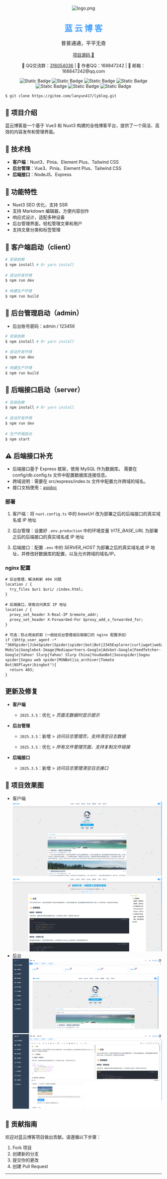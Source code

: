 <br/>
<br/>
<br/>

<p align="center">
   <img src="./doc/logo.png" alt="logo.png" width="32" height="32" />
</p>

<h1 align="center" style="font-size: 26px; color: #409EFF;">蓝 云 博 客</h1>

<p style="font-size: 16px;" align="center">普普通通，平平无奇</p>

<p align="center"><a href="https://github.com/LanYun417/LanYunBlog.git">项目源码 🔗</a></p>

<p align="center">💝 QQ交流群：<a href="http://qm.qq.com/cgi-bin/qm/qr?_wv=1027&k=5mFNbq_kg4VW9sYIrsjubhsovn76fBMq&authKey=pSIfJpNNbUSkchH104ebtP%2BJugTD9y6%2BHkE1RV83ZWTZfhPTOIO0vR93%2BwGfDngi&noverify=0&group_code=316054036"  target="_blank">316054036</a> | 🐧 作者QQ：168847242 | 📩 邮箱：168847242@qq.com</p>

<p align="center">
   <img alt="Static Badge" src="https://img.shields.io/badge/Vue-3.4.29-%2312CC75">
   <img alt="Static Badge" src="https://img.shields.io/badge/Nuxt-3.12.4-%200DC82">
   <img alt="Static Badge" src="https://img.shields.io/badge/NodeJS-18.20.5-%230B6C09">
   <img alt="Static Badge" src="https://img.shields.io/badge/Express-4.19.2-%23259dff">
   <img alt="Static Badge" src="https://img.shields.io/badge/Sequelize-6.37.3-%235226D0">
   <img alt="Static Badge" src="https://img.shields.io/badge/MySQL-5.7.44-%23005D86">
   <img alt="Static Badge" src="https://img.shields.io/badge/Version-1.0.0-%23409EFF">
</p>

```bash
$ git clone https://gitee.com/lanyun417/lyblog.git
```

## 📢 项目介绍

蓝云博客是一个基于 Vue3 和 Nuxt3 构建的全栈博客平台，提供了一个简洁、高效的内容发布和管理界面。

## 🎄 技术栈

- **客户端**：Nuxt3、Pinia、Element Plus、Tailwind CSS
- **后台管理**：Vue3、Pinia、Element Plus、Tailwind CSS
- **后端接口**：NodeJS、Express

## 🎁 功能特性

- Nuxt3 SEO 优化，支持 SSR
- 支持 Markdown 编辑器，方便内容创作
- 响应式设计，适配多种设备
- 后台管理界面，轻松管理文章和用户
- 支持文章分类和标签管理

## 🍇 客户端启动（client）

```bash
# 安装依赖
$ npm install # Or yarn install

# 启动开发环境
$ npm run dev

# 构建生产环境
$ npm run build
```

## 🍉 后台管理启动（admin）

- 后台账号密码：admin / 123456

```bash
# 安装依赖
$ npm install # Or yarn install

# 启动开发环境
$ npm run dev

# 构建生产环境
$ npm run build
```

## 🍎 后端接口启动（server）

```bash
# 安装依赖
$ npm install # Or yarn install

# 启动开发环境
$ npm run dev

# 生产环境启动
$ npm start
```

## ⚠️ 后端接口补充

- 后端接口基于 Express 框架，使用 MySQL 作为数据库。
  需要在 config/db.config.ts 文件中配置数据库连接信息。
- 跨域说明：需要在 src/express/index.ts 文件中配置允许跨域的域名。
- 接口文档使用：[apidoc](https://apidocjs.com/)

### 部署

1. 客户端：将 `nuxt.config.ts` 中的 <em>baseUrl</em> 改为部署之后的后端接口的真实域名或 IP 地址

2. 后台管理：设置好 `.env.production` 中的环境变量 <em>VITE_BASE_URL</em> 为部署之后的后端接口的真实域名或 IP 地址

3. 后端接口：配置 `.env` 中的 <em>SERVER_HOST</em> 为部署之后的真实域名或 IP 地址，并修改好数据库的配置，以及允许跨域的域名/IP。

### nginx 配置

```nginx
# 后台管理，解决刷新 404 问题
location / {
  try_files $uri $uri/ /index.html;
}

# 后端接口，获取访问真实 IP 地址
location / {
  proxy_set_header X-Real-IP $remote_addr;
  proxy_set_header X-Forwarded-For $proxy_add_x_forwarded_for;
}

# 可选：防止爬虫抓取（一般给后台管理或后端接口的 nginx 配置添加）
if ($http_user_agent ~* "360Spider|JikeSpider|Spider|spider|bot|Bot|2345Explorer|curl|wget|webZIP|qihoobot|Baiduspider|Googlebot|Googlebot-Mobile|Googlebot-Image|Mediapartners-Google|Adsbot-Google|Feedfetcher-Google|Yahoo! Slurp|Yahoo! Slurp China|YoudaoBot|Sosospider|Sogou spider|Sogou web spider|MSNBot|ia_archiver|Tomato Bot|NSPlayer|bingbot"){
  return 403;
}
```

## 更新及修复

- **客户端**

  - `2025.3.5`：优化 > _页面无数据时显示提示_

- **后台管理**

  - `2025.3.5`：新增 > _访问日志管理页，支持清空日志数据_

  - `2025.3.5`：优化 > _所有文件管理页面，支持复制文件链接_

- **后端接口**

  - `2025.3.5`：新增 > _访问日志管理清空日志接口_

## 🎈 项目效果图

- 客户端
  ![alt text](./doc/client1.png)
  ![alt text](./doc/client2.png)
- 后台
  ![alt text](./doc/admin1.png)
  ![alt text](./doc/admin2.png)

## 🎉 贡献指南

欢迎对蓝云博客项目做出贡献。请遵循以下步骤：

1. Fork 项目
2. 创建新的分支
3. 提交你的更改
4. 创建 Pull Request

---

